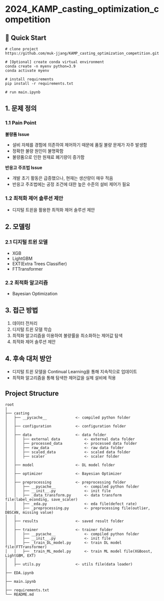 # 2024_KAMP_casting_optimization_competition

## 🚀 Quick Start
```
# clone project
https://github.com/muk-jjang/KAMP_casting_optimization_competition.git

# [Optional] create conda virtual environment
conda create -n myenv python=3.9
conda activate myenv

# install requirements
pip install -r requirements.txt

# run main.ipynb 

```

## 1. 문제 정의
### 1.1 Pain Point
**불량품 Issue** 
- 설비 자체를 경험에 의존하여 제어하기 때문에 품질 불량 문제가 자주 발생함
- 정확한 불량 원인이 불명확함
- 불량품으로 인한 원재료 폐기량이 증가함

**반응고 주조법 Issue**
- 개발 초기 활동은 급증했으나, 현재는 생산량이 매우 적음
- 반응고 주조법에는 공정 조건에 대한 높은 수준의 설비 제어가 필요

### 1.2 최적화 제어 솔루션 제안
- 디지털 트윈을 활용한 최적화 제어 솔루션 제안

## 2. 모델링
### 2.1 디지털 트윈 모델
- XGB
- LightGBM
- EXT(Extra Trees Classifier)
- FTTransformer

### 2.2 최적화 알고리즘
- Bayesian Optimization

## 3. 접근 방법
1. 데이터 전처리
2. 디지털 트윈 모델 학습
3. 최적화 알고리즘을 이용하여 불량률을 최소화하는 제어값 탐색
4. 최적화 제어 솔루션 제안


## 4. 후속 대처 방안
- 디지털 트윈 모델을 Continual Learning을 통해 지속적으로 업데이트
- 최적화 알고리즘을 통해 탐색한 제어값을 실제 설비에 적용

## Project Structure
```
root
|
├── casting
│   ├── __pycache__             <- compiled python folder
│   │
│   ├── configuration           <- configuration folder
│   │
│   ├── data                    <- data folder
│   │   ├── external data           <- external data folder 
│   │   ├── processed_data          <- processed data folder
│   │   ├── raw_data                <- raw data folder
│   │   ├── scaled_data             <- scaled data folder
│   │   ├── scaler                  <- scaler folder
│   │
│   ├── model                   <- DL model folder
│   │
│   ├── optimizer               <- Bayesian Optimizer    
│   │
│   ├── preprocessing           <- preprocessing folder
│   │   ├── __pycache__             <- compiled python folder
│   │   ├── __init__.py             <- init file
│   │   ├── _data_transform.py      <- data transform file(label_econding, save_scaler)
│   │   ├── _eda.py                 <- eda file(defect rate)
│   │   ├── _preprocessing.py       <- preprocessing file(outlier, DBSCAN, missing value)
│   │
│   ├── results                 <- saved result folder 
│   │
│   ├── trainer                 <- trainer folder
│   │   ├── __pycache__             <- compiled python folder
│   │   ├── __init__.py             <- init file
│   │   ├── _train_DL_model.py      <- train DL model file(FTTransformer)
│   │   ├── _train_ML_model.py      <- train ML model file(XGBoost, LightGBM, EXT)
│   │   
│   ├── utils.py                <- utils file(data loader)
│
├── EDA.ipynb
│
├── main.ipynb 
│
├── requirements.txt
└── README.md
```
